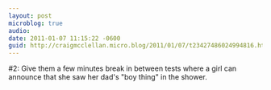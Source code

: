 ```yaml
---
layout: post
microblog: true
audio: 
date: 2011-01-07 11:15:22 -0600
guid: http://craigmcclellan.micro.blog/2011/01/07/t23427486024994816.html
---
```

#2: Give them a few minutes break in between tests where a girl can announce that she saw her dad's "boy thing" in the shower.
